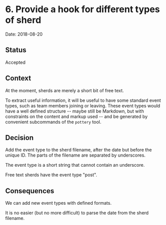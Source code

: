 # 6. Provide a hook for different types of sherd

Date: 2018-08-20

## Status

Accepted

## Context

At the moment, sherds are merely a short bit of free text.

To extract useful information, it will be useful to have some standard event types, such as team members joining or leaving.  These event types would have a well defined structure -- maybe still be Markdown, but with constraints on the content and markup used -- and be generated by convenient subcommands of the `pottery` tool.

## Decision

Add the event type to the sherd filename, after the date but before the unique ID.  The parts of the filename are separated by underscores.

The event type is a short string that cannot contain an underscore.

Free text sherds have the event type "post".


## Consequences

We can add new event types with defined formats.

It is no easier (but no more difficult) to parse the date from the sherd filename.

